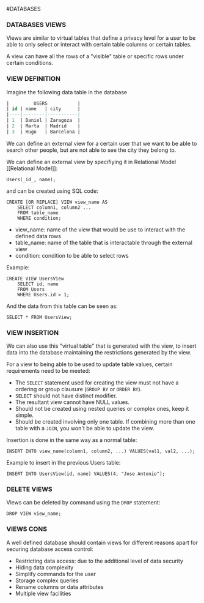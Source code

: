 #DATABASES 

### DATABASES VIEWS

Views are similar to virtual tables that define a privacy level for a user to be able to only select or interact with certain table columns or certain tables. 

A view can have all the rows of a "visible" table or specific rows under certain conditions.

### VIEW DEFINITION

Imagine the following data table in the database

```SQL
|         USERS           |
| id | name   | city      |
|----|--------|-----------|
| 1  | Daniel | Zaragoza  |
| 2  | Marta  | Madrid    |
| 3  | Hugo   | Barcelona |
```

We can define an external view for a certain user that we want to be able to search other people, but are not able to see the city they belong to. 

We can define an external view by specifiying it in Relational Model [[Relational Model]]: 

```
Users(_id_, name); 
```

and can be created using SQL code: 

```PostgreSQL
CREATE [OR REPLACE] VIEW view_name AS
	SELECT column1, column2 ...
	FROM table_name
	WHERE condition; 
```

* view_name: name of the view that would be use to interact with the defined data rows
* table_name: name of the table that is interactable through the external view
* condition: condition to be able to select rows

Example: 

```PostgreSQL
CREATE VIEW UsersView
	SELECT id, name
	FROM Users
	WHERE Users.id > 1; 
```

And the data from this table can be seen as: 

```PostgreSQL
SELECT * FROM UsersView; 
```


### VIEW INSERTION

We can also use this "virtual table" that is generated with the view, to insert data into the database maintaining the restrictions generated by the view. 

For a view to being able to be used to update table values, certain requirements need to be meeted: 

* The `SELECT` statement used for creating the view must not have a ordering or group clausure (`GROUP BY` or `ORDER BY`). 
* `SELECT` should not have distinct modifier. 
* The resultant view cannot have NULL values. 
* Should not be created using nested queries or complex ones, keep it simple. 
* Should be created involving only one table. If combining more than one table with a `JOIN`, you won't be able to update the view. 

Insertion is done in the same way as a normal table: 

```PostgreSQL
INSERT INTO view_name(column1, column2, ...) VALUES(val1, val2, ...); 
```

Example to insert in the previous Users table: 

```PostgreSQL
INSERT INTO UsersView(id, name) VALUES(4, "Jose Antonio"); 
```

### DELETE VIEWS

Views can be deleted by command using the `DROP` statement:

```PostgreSQL
DROP VIEW view_name; 
```


### VIEWS CONS

A well defined database should contain views for different reasons apart for securing database access control: 

* Restricting data access: due to the additional level of data security
* Hiding data complexity
* Simplify commands for the user
* Storage complex queries
* Rename columns or data attributes
* Multiple view facilities

